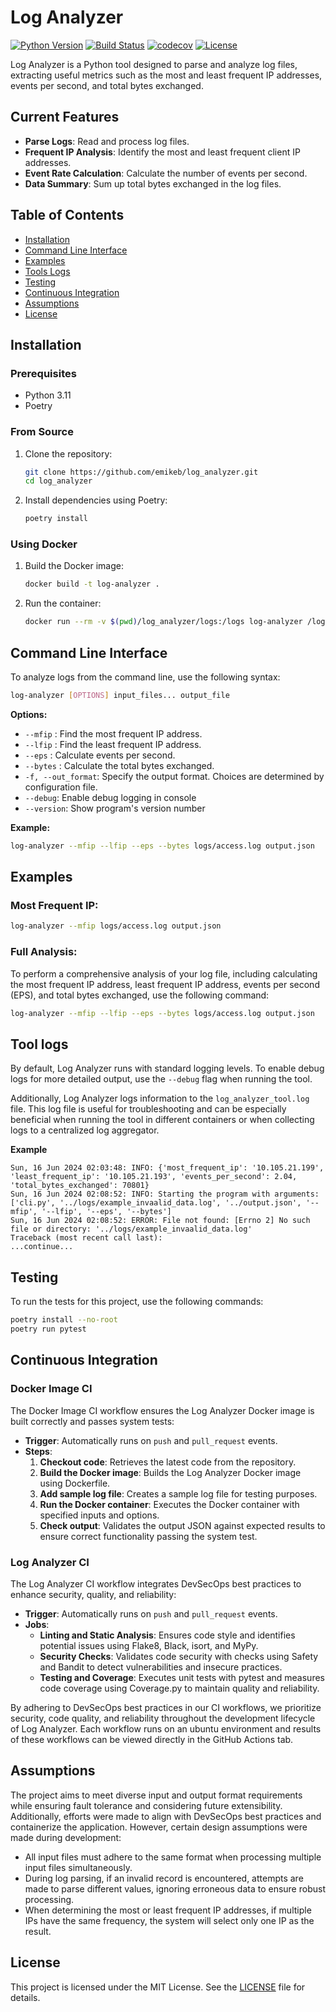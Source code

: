 # Log Analyzer

[![Python Version](https://img.shields.io/badge/python-3.11-blue.svg)](https://python.org)
[![Build Status](https://github.com/EUGEMIKE1/log_analyzer/actions/workflows/log_analyzer_ci.yml/badge.svg)](https://github.com/EUGEMIKE1/log_analyzer/actions)
[![codecov](https://codecov.io/github/emikeb/log_analyzer/graph/badge.svg?token=4WBBGO89IB)](https://codecov.io/github/emikeb/log_analyzer)
[![License](https://img.shields.io/badge/license-MIT-green.svg)](https://opensource.org/licenses/MIT)


Log Analyzer is a Python tool designed to parse and analyze log files, extracting useful metrics such as the most and least frequent IP addresses, events per second, and total bytes exchanged.

## Current Features

- **Parse Logs**: Read and process log files.
- **Frequent IP Analysis**: Identify the most and least frequent client IP addresses.
- **Event Rate Calculation**: Calculate the number of events per second.
- **Data Summary**: Sum up total bytes exchanged in the log files.

## Table of Contents

- [Installation](#installation)
- [Command Line Interface](#command-line-interface)
- [Examples](#examples)
- [Tools Logs](#tool-logs)
- [Testing](#testing)
- [Continuous Integration](#continuous-integration)
- [Assumptions](#assumptions)
- [License](#license)

## Installation

### Prerequisites

- Python 3.11
- Poetry

### From Source

1. Clone the repository:

    ```bash
    git clone https://github.com/emikeb/log_analyzer.git
    cd log_analyzer
    ```

2. Install dependencies using Poetry:

    ```bash
    poetry install
    ```

### Using Docker

1. Build the Docker image:

    ```bash
    docker build -t log-analyzer .
    ```

2. Run the container:

    ```bash
    docker run --rm -v $(pwd)/log_analyzer/logs:/logs log-analyzer /logs/access.log /logs/output.json --mfip --lfip --eps --bytes
    ```

## Command Line Interface

To analyze logs from the command line, use the following syntax:

```bash
log-analyzer [OPTIONS] input_files... output_file
```
**Options:**

- `--mfip` : Find the most frequent IP address.
- `--lfip` : Find the least frequent IP address.
- `--eps`  : Calculate events per second.
- `--bytes` : Calculate the total bytes exchanged.
- `-f, --out_format`: Specify the output format. Choices are determined by configuration file.
- `--debug`: Enable debug logging in console
- `--version`: Show program's version number

**Example:**

```bash
log-analyzer --mfip --lfip --eps --bytes logs/access.log output.json
```

## Examples

### Most Frequent IP:

```bash
log-analyzer --mfip logs/access.log output.json
```

### Full Analysis:

To perform a comprehensive analysis of your log file, including calculating the most frequent IP address, least frequent IP address, events per second (EPS), and total bytes exchanged, use the following command:

```bash
log-analyzer --mfip --lfip --eps --bytes logs/access.log output.json
```

## Tool logs

By default, Log Analyzer runs with standard logging levels. To enable debug logs for more detailed output, use the `--debug` flag when running the tool.

Additionally, Log Analyzer logs information to the `log_analyzer_tool.log` file. This log file is useful for troubleshooting and can be especially beneficial when running the tool in different containers or when collecting logs to a centralized log aggregator.

**Example**
````text
Sun, 16 Jun 2024 02:03:48: INFO: {'most_frequent_ip': '10.105.21.199', 'least_frequent_ip': '10.105.21.193', 'events_per_second': 2.04, 'total_bytes_exchanged': 70801}
Sun, 16 Jun 2024 02:08:52: INFO: Starting the program with arguments: ['cli.py', '../logs/example_invaalid_data.log', '../output.json', '--mfip', '--lfip', '--eps', '--bytes']
Sun, 16 Jun 2024 02:08:52: ERROR: File not found: [Errno 2] No such file or directory: '../logs/example_invaalid_data.log'
Traceback (most recent call last):
...continue...
````
## Testing

To run the tests for this project, use the following commands:

   ```bash
   poetry install --no-root
   poetry run pytest
   ```

## Continuous Integration

### Docker Image CI

The Docker Image CI workflow ensures the Log Analyzer Docker image is built correctly and passes system tests:

- **Trigger**: Automatically runs on `push` and `pull_request` events.
- **Steps**:
  1. **Checkout code**: Retrieves the latest code from the repository.
  2. **Build the Docker image**: Builds the Log Analyzer Docker image using Dockerfile.
  3. **Add sample log file**: Creates a sample log file for testing purposes.
  4. **Run the Docker container**: Executes the Docker container with specified inputs and options.
  5. **Check output**: Validates the output JSON against expected results to ensure correct functionality passing the system test.

### Log Analyzer CI

The Log Analyzer CI workflow integrates DevSecOps best practices to enhance security, quality, and reliability:

- **Trigger**: Automatically runs on `push` and `pull_request` events.
- **Jobs**:
  - **Linting and Static Analysis**: Ensures code style and identifies potential issues using Flake8, Black, isort, and MyPy.
  - **Security Checks**: Validates code security with checks using Safety and Bandit to detect vulnerabilities and insecure practices.
  - **Testing and Coverage**: Executes unit tests with pytest and measures code coverage using Coverage.py to maintain quality and reliability.

By adhering to DevSecOps best practices in our CI workflows, we prioritize security, code quality, and reliability throughout the development lifecycle of Log Analyzer.
Each workflow runs on an ubuntu environment and results of these workflows can be viewed directly in the GitHub Actions tab.

## Assumptions

The project aims to meet diverse input and output format requirements while ensuring fault tolerance and considering future extensibility.
Additionally, efforts were made to align with DevSecOps best practices and containerize the application.
However, certain design assumptions were made during development:

- All input files must adhere to the same format when processing multiple input files simultaneously.
- During log parsing, if an invalid record is encountered, attempts are made to parse different values, ignoring erroneous data to ensure robust processing.
- When determining the most or least frequent IP addresses, if multiple IPs have the same frequency, the system will select only one IP as the result.

## License

This project is licensed under the MIT License. See the [LICENSE](./LICENSE) file for details.
